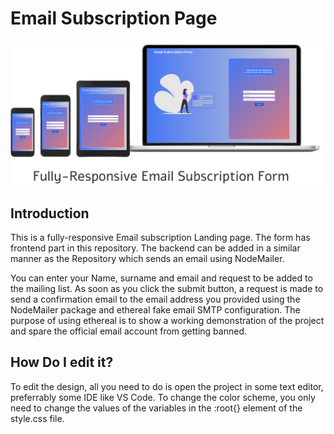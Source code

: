 # Email Subscription Page

![Website Preview](./landingpage_preview.png)

## Introduction
This is a fully-responsive Email subscription Landing page. The form has frontend part in this repository. The backend can be added in a similar manner as the Repository which sends an email using NodeMailer.

You can enter your Name, surname and email and request to be added to the mailing list. As soon as you click the submit button, a request is made to send a confirmation email to the email address you provided using the NodeMailer package and ethereal fake email SMTP configuration. The purpose of using ethereal is to show a working demonstration of the project and spare the official email account from getting banned.

## How Do I edit it?
To edit the design, all you need to do is open the project in some text editor, preferrably some IDE like VS Code. To change the color scheme, you only need to change the values of the variables in the :root{} element of the style.css file.